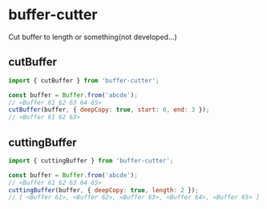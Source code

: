# buffer-cutter
Cut buffer to length or something(not developed...)

## cutBuffer
```js
import { cutBuffer } from 'buffer-cutter';

const buffer = Buffer.from('abcde');
// <Buffer 61 62 63 64 65>
cutBuffer(buffer, { deepCopy: true, start: 0, end: 3 });
// <Buffer 61 62 63>
```

## cuttingBuffer
```js
import { cuttingBuffer } from 'buffer-cutter';

const buffer = Buffer.from('abcde');
// <Buffer 61 62 63 64 65>
cuttingBuffer(buffer, { deepCopy: true, length: 2 });
// [ <Buffer 61>, <Buffer 62>, <Buffer 63>, <Buffer 64>, <Buffer 65> ]
```